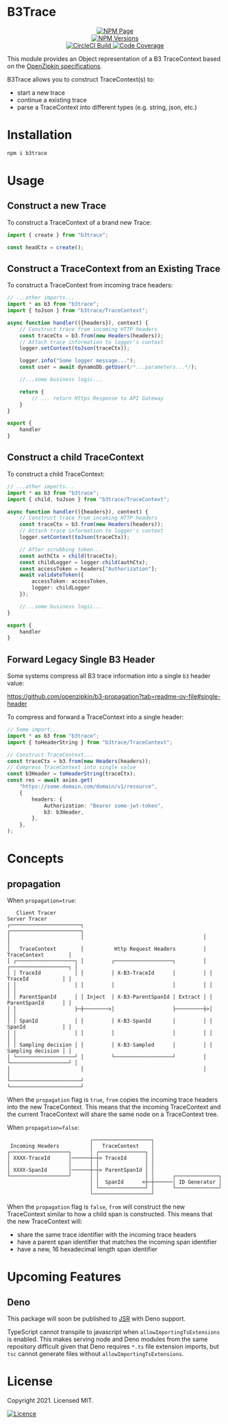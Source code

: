 # B3Trace

<p align="center">
    <a href="https://www.npmjs.com/package/b3trace">
        <img src="https://img.shields.io/badge/NPM-%23CB3837.svg?style=for-the-badge&logo=npm&logoColor=white" alt="NPM Page" />
    </a>
    <br>
    <a href="https://www.npmjs.com/package/b3trace?activeTab=versions">
        <img src="https://img.shields.io/npm/v/b3trace" alt="NPM Versions" />
    </a>
    <br>
    <a href="https://app.circleci.com/pipelines/github/kaonashi-noface/b3trace?branch=main&filter=all">
        <img src="https://circleci.com/gh/kaonashi-noface/b3trace.svg?style=svg" alt="CircleCI Build" />
    </a>
    <a href="https://coveralls.io/github/kaonashi-noface/b3trace?branch=main">
        <img
            src="https://coveralls.io/repos/github/kaonashi-noface/b3trace/badge.svg?branch=main"
            alt="Code Coverage"
        />
    </a>
</p>

This module provides an Object representation of a B3 TraceContext based on the
[OpenZipkin specifications](https://github.com/openzipkin/b3-propagation).

B3Trace allows you to construct TraceContext(s) to:

- start a new trace
- continue a existing trace
- parse a TraceContext into different types (e.g. string, json, etc.)

# Installation

```bash
npm i b3trace
```

# Usage

## Construct a new Trace

To construct a TraceContext of a brand new Trace:

```ts
import { create } from "b3trace";

const headCtx = create();
```

## Construct a TraceContext from an Existing Trace

To construct a TraceContext from incoming trace headers:

```ts
// ...other imports...
import * as b3 from "b3trace";
import { toJson } from "b3trace/TraceContext";

async function handler(({headers}), context) {
    // Construct trace from incoming HTTP headers
    const traceCtx = b3.from(new Headers(headers));
    // Attach trace information to logger's context
    logger.setContext(toJson(traceCtx));

    logger.info("Some logger message...");
    const user = await dynamoDb.getUser(/*...parameters...*/);

    //...some business logic...

    return {
        // ... return Https Response to API Gateway
    }
}

export {
    handler
}
```

## Construct a child TraceContext

To construct a child TraceContext:

```ts
// ...other imports...
import * as b3 from "b3trace";
import { child, toJson } from "b3trace/TraceContext";

async function handler(({headers}), context) {
    // Construct trace from incoming HTTP headers
    const traceCtx = b3.from(new Headers(headers));
    // Attach trace information to logger's context
    logger.setContext(toJson(traceCtx));

    // After scrubbing token...
    const authCtx = child(traceCtx);
    const childLogger = logger.child(authCtx);
    const accessToken = headers["Authorization"];
    await validateToken({
        accessToken: accessToken,
        logger: childLogger
    });

    //...some business logic...
}

export {
    handler
}
```

## Forward Legacy Single B3 Header

Some systems compress all B3 trace information into a single `b3` header value:

https://github.com/openzipkin/b3-propagation?tab=readme-ov-file#single-header

To compress and forward a TraceContext into a single header:

```ts
// Some import...
import * as b3 from "b3trace";
import { toHeaderString } from "b3trace/TraceContext";

// Construct TraceContext...
const traceCtx = b3.from(new Headers(headers));
// Compress TraceContext into single value
const b3Header = toHeaderString(traceCtx);
const res = await axios.get(
    "https://some.domain.com/domain/v1/resource",
    {
        headers: {
            Authorization: "Bearer some-jwt-token",
            b3: b3Header,
        },
    },
);
```

# Concepts

## propagation

When `propagation=true`:

```
   Client Tracer                                                  Server Tracer
┌───────────────────────┐                                       ┌───────────────────────┐
│                       │                                       │                       │
│   TraceContext        │          Http Request Headers         │   TraceContext        │
│ ┌───────────────────┐ │         ┌───────────────────┐         │ ┌───────────────────┐ │
│ │ TraceId           │ │         │ X-B3-TraceId      │         │ │ TraceId           │ │
│ │                   │ │         │                   │         │ │                   │ │
│ │ ParentSpanId      │ │ Inject  │ X-B3-ParentSpanId │ Extract │ │ ParentSpanId      │ │
│ │                   ├─┼────────>│                   ├─────────┼>│                   │ │
│ │ SpanId            │ │         │ X-B3-SpanId       │         │ │ SpanId            │ │
│ │                   │ │         │                   │         │ │                   │ │
│ │ Sampling decision │ │         │ X-B3-Sampled      │         │ │ Sampling decision │ │
│ └───────────────────┘ │         └───────────────────┘         │ └───────────────────┘ │
│                       │                                       │                       │
└───────────────────────┘                                       └───────────────────────┘
```

When the `propagation` flag is `true`, `from` copies the incoming trace headers
into the new TraceContext. This means that the incoming TraceContext and the
current TraceContext will share the same node on a TraceContext tree.

When `propagation=false`:

```
                           ┌───────────────────┐
 Incoming Headers          │   TraceContext    │
┌───────────────────┐      │ ┌───────────────┐ │
│ XXXX-TraceId      │──────┼─┼> TraceId      │ │
│                   │      │ │               │ │
│ XXXX-SpanId       │──────┼─┼> ParentSpanId │ │
└───────────────────┘      │ │               │ │      ┌──────────────┐
                           │ │  SpanId      <┼─┼──────│ ID Generator │
                           │ └───────────────┘ │      └──────────────┘
                           └───────────────────┘
```

When the `propagation` flag is `false`, `from` will construct the new
TraceContext similar to how a child span is constructed. This means that the new
TraceContext will:

- share the same trace identifier with the incoming trace headers
- have a parent span identifier that matches the incoming span identifier
- have a new, 16 hexadecimal length span identifier

# Upcoming Features

## Deno

This package will soon be published to [JSR](https://jsr.io/) with Deno support.

TypeScript cannot transpile to javascript when `allowImportingTsExtensions` is
enabled. This makes serving node and Deno modules from the same repository
difficult given that Deno requires `*.ts` file extension imports, but `tsc`
cannot generate files without `allowImportingTsExtensions`.

# License

Copyright 2021. Licensed MIT.

[![Licence](https://img.shields.io/github/license/Ileriayo/markdown-badges?style=for-the-badge)](./LICENSE)
